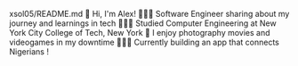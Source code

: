 xsol05/README.md
👋 Hi, I'm Alex!
👩🏻‍💻 Software Engineer sharing about my journey and learnings in tech
👩🏻‍🎓 Studied Computer Engineering at New York City College of Tech, New York
🎨 I enjoy photography movies and videogames in my downtime
🧑🏾‍💻 Currently building an app that connects Nigerians !
